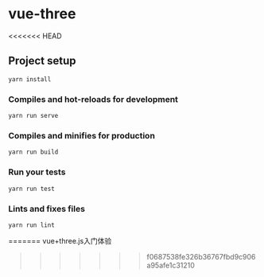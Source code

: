# vue-three
<<<<<<< HEAD

## Project setup
```
yarn install
```

### Compiles and hot-reloads for development
```
yarn run serve
```

### Compiles and minifies for production
```
yarn run build
```

### Run your tests
```
yarn run test
```

### Lints and fixes files
```
yarn run lint
```
=======
vue+three.js入门体验
>>>>>>> f0687538fe326b36767fbd9c906a95afe1c31210

